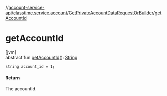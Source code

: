 //[account-service-api](../../../index.md)/[classtime.service.account](../index.md)/[GetPrivateAccountDataRequestOrBuilder](index.md)/[getAccountId](get-account-id.md)

# getAccountId

[jvm]\
abstract fun [getAccountId](get-account-id.md)(): [String](https://docs.oracle.com/javase/8/docs/api/java/lang/String.html)

`string account_id = 1;`

#### Return

The accountId.
